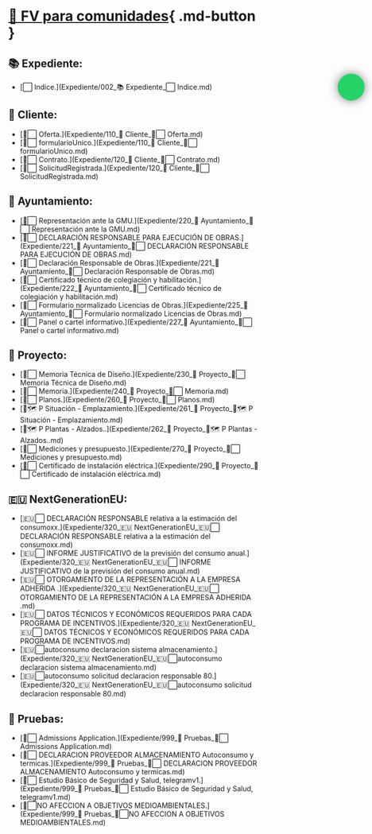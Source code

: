 # [🏬 FV para comunidades](Contacto){ .md-button }
<script src="https://kit.fontawesome.com/1cf483120b.js" crossorigin="anonymous"></script>
<style>
.whatsapp-button {
  position: fixed;
  top: 222px;
  right: 15px;
  z-index: 99;
  background-color: #25d366;
  border-radius: 50px;
  color: #ffffff;
  text-decoration: none;
  width: 50px;
  height: 50px;
  font-size: 30px;
  display: flex;
  flex-direction: column;
  justify-content: center;
  align-items: center;
  -webkit-box-shadow: 0px 0px 25px -6px rgba(0, 0, 0, 1);
  -moz-box-shadow: 0px 0px 25px -6px rgba(0, 0, 0, 1);
  box-shadow: 0px 0px 25px -6px rgba(0, 0, 0, 1);
  animation: effect 5s infinite ease-in;
}
@keyframes effect {
  20%,
  100% {
    width: 50px;
    height: 50px;
    font-size: 30px;
  }
  0%,
  10% {
    width: 55px;
    height: 55px;
    font-size: 35px;
  }
  5% {
    width: 50px;
    height: 50px;
    font-size: 30px;
  }
}
</style>
<a target="_blank" href="https://api.whatsapp.com/send?phone=600366211&text=Informacion sobre Black Roof Style" class="whatsapp-button"><i class="fab fa-whatsapp"></i></a>

## 📚 Expediente: 
- [⬜ Indice.](Expediente/002_📚 Expediente_⬜ Indice.md) 
## 🧑 Cliente: 
- [🧑⬜ Oferta.](Expediente/110_🧑 Cliente_🧑⬜ Oferta.md) 
- [🧑⬜ formularioUnico.](Expediente/110_🧑 Cliente_🧑⬜ formularioUnico.md) 
- [🧑⬜ Contrato.](Expediente/120_🧑 Cliente_🧑⬜ Contrato.md) 
- [🧑⬜ SolicitudRegistrada.](Expediente/120_🧑 Cliente_🧑⬜ SolicitudRegistrada.md) 
## 🏦 Ayuntamiento: 
- [🏦⬜ Representación ante la GMU.](Expediente/220_🏦 Ayuntamiento_🏦⬜ Representación ante la GMU.md) 
- [🏦⬜ DECLARACIÓN RESPONSABLE PARA EJECUCIÓN DE OBRAS.](Expediente/221_🏦 Ayuntamiento_🏦⬜ DECLARACIÓN RESPONSABLE PARA EJECUCIÓN DE OBRAS.md) 
- [🏦⬜ Declaración Responsable de Obras.](Expediente/221_🏦 Ayuntamiento_🏦⬜ Declaración Responsable de Obras.md) 
- [🏦⬜ Certificado técnico de colegiación y habilitación.](Expediente/222_🏦 Ayuntamiento_🏦⬜ Certificado técnico de colegiación y habilitación.md) 
- [🏦⬜ Formulario normalizado Licencias de Obras.](Expediente/225_🏦 Ayuntamiento_🏦⬜ Formulario normalizado Licencias de Obras.md) 
- [🏦⬜ Panel o cartel informativo.](Expediente/227_🏦 Ayuntamiento_🏦⬜ Panel o cartel informativo.md) 
## 📐 Proyecto: 
- [📐⬜ Memoria Técnica de Diseño.](Expediente/230_📐 Proyecto_📐⬜ Memoria Técnica de Diseño.md) 
- [📐⬜ Memoria.](Expediente/240_📐 Proyecto_📐⬜ Memoria.md) 
- [📐⬜ Planos.](Expediente/260_📐 Proyecto_📐⬜ Planos.md) 
- [📐🗺 P Situación - Emplazamiento.](Expediente/261_📐 Proyecto_📐🗺 P Situación - Emplazamiento.md) 
- [📐🗺 P Plantas - Alzados..](Expediente/262_📐 Proyecto_📐🗺 P Plantas - Alzados..md) 
- [📐⬜ Mediciones y presupuesto.](Expediente/270_📐 Proyecto_📐⬜ Mediciones y presupuesto.md) 
- [📐⬜ Certificado de instalación eléctrica.](Expediente/290_📐 Proyecto_📐⬜ Certificado de instalación eléctrica.md) 
## 🇪🇺 NextGenerationEU: 
- [🇪🇺⬜  DECLARACIÓN RESPONSABLE relativa a la estimación del consumoxx.](Expediente/320_🇪🇺 NextGenerationEU_🇪🇺⬜  DECLARACIÓN RESPONSABLE relativa a la estimación del consumoxx.md) 
- [🇪🇺⬜  INFORME JUSTIFICATIVO de la previsión del consumo anual.](Expediente/320_🇪🇺 NextGenerationEU_🇪🇺⬜  INFORME JUSTIFICATIVO de la previsión del consumo anual.md) 
- [🇪🇺⬜  OTORGAMIENTO DE LA REPRESENTACIÓN A LA EMPRESA ADHERIDA .](Expediente/320_🇪🇺 NextGenerationEU_🇪🇺⬜  OTORGAMIENTO DE LA REPRESENTACIÓN A LA EMPRESA ADHERIDA .md) 
- [🇪🇺⬜ DATOS TÉCNICOS Y ECONÓMICOS REQUERIDOS PARA CADA PROGRAMA DE INCENTIVOS.](Expediente/320_🇪🇺 NextGenerationEU_🇪🇺⬜ DATOS TÉCNICOS Y ECONÓMICOS REQUERIDOS PARA CADA PROGRAMA DE INCENTIVOS.md) 
- [🇪🇺⬜autoconsumo declaracion sistema almacenamiento.](Expediente/320_🇪🇺 NextGenerationEU_🇪🇺⬜autoconsumo declaracion sistema almacenamiento.md) 
- [🇪🇺⬜autoconsumo solicitud declaracion responsable 80.](Expediente/320_🇪🇺 NextGenerationEU_🇪🇺⬜autoconsumo solicitud declaracion responsable 80.md) 
## 🧪 Pruebas: 
- [🧪⬜ Admissions Application.](Expediente/999_🧪 Pruebas_🧪⬜ Admissions Application.md) 
- [🧪⬜ DECLARACION PROVEEDOR ALMACENAMIENTO Autoconsumo y termicas.](Expediente/999_🧪 Pruebas_🧪⬜ DECLARACION PROVEEDOR ALMACENAMIENTO Autoconsumo y termicas.md) 
- [🧪⬜ Estudio Básico de Seguridad y Salud, telegramv1.](Expediente/999_🧪 Pruebas_🧪⬜ Estudio Básico de Seguridad y Salud, telegramv1.md) 
- [🧪⬜NO  AFECCION  A OBJETIVOS MEDIOAMBIENTALES.](Expediente/999_🧪 Pruebas_🧪⬜NO  AFECCION  A OBJETIVOS MEDIOAMBIENTALES.md)